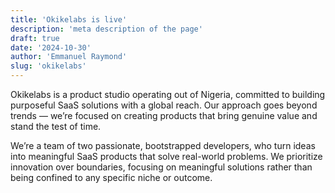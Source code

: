 ```yaml
---
title: 'Okikelabs is live'
description: 'meta description of the page'
draft: true
date: '2024-10-30'
author: 'Emmanuel Raymond'
slug: 'okikelabs'
---
```


Okikelabs is a product studio operating out of Nigeria, committed to building purposeful SaaS solutions with a global reach. Our approach goes beyond trends — we’re focused on creating products that bring genuine value and stand the test of time.

We’re a team of two passionate, bootstrapped developers, who turn ideas into meaningful SaaS products that solve real-world problems. We prioritize innovation over boundaries, focusing on meaningful solutions rather than being confined to any specific niche or outcome.
